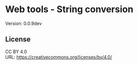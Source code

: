 # Web tools - String conversion
Version: 0.0.9dev

## License
CC BY 4.0  
URL: https://creativecommons.org/licenses/by/4.0/
